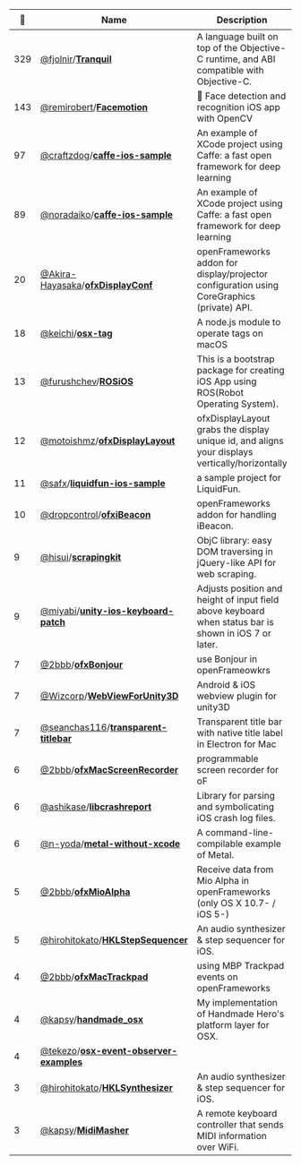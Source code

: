 |:star2: | Name | Description | 🌍|
|---|---|---|---|
|329|[@fjolnir](https://github.com/fjolnir)/[**Tranquil**](https://github.com/fjolnir/Tranquil)|A language built on top of the Objective-C runtime, and ABI compatible with Objective-C.||
|143|[@remirobert](https://github.com/remirobert)/[**Facemotion**](https://github.com/remirobert/Facemotion)|:eyes: Face detection and recognition iOS app with OpenCV||
|97|[@craftzdog](https://github.com/craftzdog)/[**caffe-ios-sample**](https://github.com/craftzdog/caffe-ios-sample)|An example of XCode project using Caffe: a fast open framework for deep learning||
|89|[@noradaiko](https://github.com/noradaiko)/[**caffe-ios-sample**](https://github.com/noradaiko/caffe-ios-sample)|An example of XCode project using Caffe: a fast open framework for deep learning||
|20|[@Akira-Hayasaka](https://github.com/Akira-Hayasaka)/[**ofxDisplayConf**](https://github.com/Akira-Hayasaka/ofxDisplayConf)|openFrameworks addon for display/projector configuration using CoreGraphics (private) API.||
|18|[@keichi](https://github.com/keichi)/[**osx-tag**](https://github.com/keichi/osx-tag)|A node.js module to operate tags on macOS||
|13|[@furushchev](https://github.com/furushchev)/[**ROSiOS**](https://github.com/furushchev/ROSiOS)|This is a bootstrap package for creating iOS App using ROS(Robot Operating System).||
|12|[@motoishmz](https://github.com/motoishmz)/[**ofxDisplayLayout**](https://github.com/motoishmz/ofxDisplayLayout)|ofxDisplayLayout grabs the display unique id, and aligns your displays vertically/horizontally||
|11|[@safx](https://github.com/safx)/[**liquidfun-ios-sample**](https://github.com/safx/liquidfun-ios-sample)|a sample project for LiquidFun.|[:arrow_upper_right:](http://safx-dev.blogspot.jp/search/label/liquidfun)|
|10|[@dropcontrol](https://github.com/dropcontrol)/[**ofxiBeacon**](https://github.com/dropcontrol/ofxiBeacon)|openFrameworks addon for handling iBeacon.||
|9|[@hisui](https://github.com/hisui)/[**scrapingkit**](https://github.com/hisui/scrapingkit)|ObjC library: easy DOM traversing in jQuery-like API for web scraping.||
|9|[@miyabi](https://github.com/miyabi)/[**unity-ios-keyboard-patch**](https://github.com/miyabi/unity-ios-keyboard-patch)|Adjusts position and height of input field above keyboard when status bar is shown in iOS 7 or later.||
|7|[@2bbb](https://github.com/2bbb)/[**ofxBonjour**](https://github.com/2bbb/ofxBonjour)|use Bonjour in openFrameowkrs||
|7|[@Wizcorp](https://github.com/Wizcorp)/[**WebViewForUnity3D**](https://github.com/Wizcorp/WebViewForUnity3D)|Android & iOS webview plugin for unity3D||
|7|[@seanchas116](https://github.com/seanchas116)/[**transparent-titlebar**](https://github.com/seanchas116/transparent-titlebar)|Transparent title bar with native title label in Electron for Mac||
|6|[@2bbb](https://github.com/2bbb)/[**ofxMacScreenRecorder**](https://github.com/2bbb/ofxMacScreenRecorder)|programmable screen recorder for oF||
|6|[@ashikase](https://github.com/ashikase)/[**libcrashreport**](https://github.com/ashikase/libcrashreport)|Library for parsing and symbolicating iOS crash log files.||
|6|[@n-yoda](https://github.com/n-yoda)/[**metal-without-xcode**](https://github.com/n-yoda/metal-without-xcode)|A command-line-compilable example of Metal.||
|5|[@2bbb](https://github.com/2bbb)/[**ofxMioAlpha**](https://github.com/2bbb/ofxMioAlpha)|Receive data from Mio Alpha in openFrameworks (only OS X 10.7- / iOS 5-)||
|5|[@hirohitokato](https://github.com/hirohitokato)/[**HKLStepSequencer**](https://github.com/hirohitokato/HKLStepSequencer)|An audio synthesizer & step sequencer for iOS.||
|4|[@2bbb](https://github.com/2bbb)/[**ofxMacTrackpad**](https://github.com/2bbb/ofxMacTrackpad)|using MBP Trackpad events on openFrameworks||
|4|[@kapsy](https://github.com/kapsy)/[**handmade_osx**](https://github.com/kapsy/handmade_osx)|My implementation of Handmade Hero's platform layer for OSX.||
|4|[@tekezo](https://github.com/tekezo)/[**osx-event-observer-examples**](https://github.com/tekezo/osx-event-observer-examples)|||
|3|[@hirohitokato](https://github.com/hirohitokato)/[**HKLSynthesizer**](https://github.com/hirohitokato/HKLSynthesizer)|An audio synthesizer & step sequencer for iOS.||
|3|[@kapsy](https://github.com/kapsy)/[**MidiMasher**](https://github.com/kapsy/MidiMasher)|A remote keyboard controller that sends MIDI information over WiFi.||

